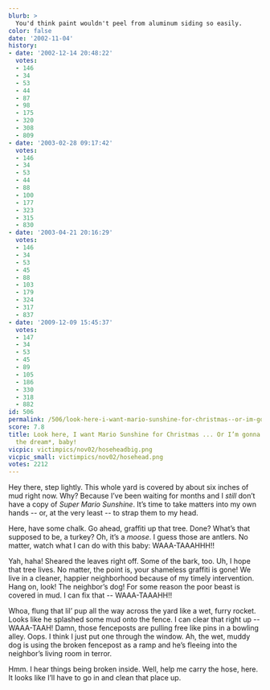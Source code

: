 ```yaml
---
blurb: >
  You'd think paint wouldn't peel from aluminum siding so easily.
color: false
date: '2002-11-04'
history:
- date: '2002-12-14 20:48:22'
  votes:
  - 146
  - 34
  - 53
  - 44
  - 87
  - 98
  - 175
  - 320
  - 308
  - 809
- date: '2003-02-28 09:17:42'
  votes:
  - 146
  - 34
  - 53
  - 44
  - 88
  - 100
  - 177
  - 323
  - 315
  - 830
- date: '2003-04-21 20:16:29'
  votes:
  - 146
  - 34
  - 53
  - 45
  - 88
  - 103
  - 179
  - 324
  - 317
  - 837
- date: '2009-12-09 15:45:37'
  votes:
  - 147
  - 34
  - 53
  - 45
  - 89
  - 105
  - 186
  - 330
  - 318
  - 882
id: 506
permalink: /506/look-here-i-want-mario-sunshine-for-christmas--or-im-gonna-start-livin-the-dream-baby/
score: 7.8
title: Look here, I want Mario Sunshine for Christmas ... Or I’m gonna start *livin’
  the dream*, baby!
vicpic: victimpics/nov02/hoseheadbig.png
vicpic_small: victimpics/nov02/hosehead.png
votes: 2212
---
```


Hey there, step lightly. This whole yard is covered by about six inches
of mud right now. Why? Because I’ve been waiting for months and I
*still* don’t have a copy of *Super Mario Sunshine*. It’s time to take
matters into my own hands -- or, at the very least -- to strap them to
my head.

Here, have some chalk. Go ahead, graffiti up that tree. Done? What’s
that supposed to be, a turkey? Oh, it’s a *moose*. I guess those are
antlers. No matter, watch what I can do with this baby: WAAA-TAAAHHH!!

Yah, haha! Sheared the leaves right off. Some of the bark, too. Uh, I
hope that tree lives. No matter, the point is, your shameless graffiti
is gone! We live in a cleaner, happier neighborhood because of my timely
intervention. Hang on, look! The neighbor’s dog! For some reason the
poor beast is covered in mud. I can fix that -- WAAA-TAAAHH!!

Whoa, flung that lil’ pup all the way across the yard like a wet, furry
rocket. Looks like he splashed some mud onto the fence. I can clear that
right up -- WAAA-TAAH! Damn, those fenceposts are pulling free like pins
in a bowling alley. Oops. I think I just put one through the window. Ah,
the wet, muddy dog is using the broken fencepost as a ramp and he’s
fleeing into the neighbor’s living room in terror.

Hmm. I hear things being broken inside. Well, help me carry the hose,
here. It looks like I’ll have to go in and clean that place up.